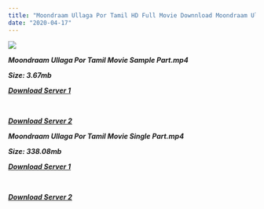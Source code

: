 ```yaml
---
title: "Moondraam Ullaga Por Tamil HD Full Movie Downnload Moondraam Ullaga Por Tamil HD Movie Download"
date: "2020-04-17"
---
```


![](https://images.moviebuff.com/049578ce-a2f8-4a98-b404-c56aa5f304e5?w=1000)

**_Moondraam Ullaga Por Tamil Movie Sample Part.mp4_**

**_Size: 3.67mb_**

**_[Download Server 1](http://dl2.tamilsrca.xyz/load/2016/Moondraam{2fcca7f3eb37873f37db349ec051a8a2ca8665ef95d92bbb099fe2eda7827782}20Ullaga{2fcca7f3eb37873f37db349ec051a8a2ca8665ef95d92bbb099fe2eda7827782}20Por/Moondraam{2fcca7f3eb37873f37db349ec051a8a2ca8665ef95d92bbb099fe2eda7827782}20Ullaga{2fcca7f3eb37873f37db349ec051a8a2ca8665ef95d92bbb099fe2eda7827782}20Por{2fcca7f3eb37873f37db349ec051a8a2ca8665ef95d92bbb099fe2eda7827782}20(2016){2fcca7f3eb37873f37db349ec051a8a2ca8665ef95d92bbb099fe2eda7827782}20HDRip{2fcca7f3eb37873f37db349ec051a8a2ca8665ef95d92bbb099fe2eda7827782}20Sample{2fcca7f3eb37873f37db349ec051a8a2ca8665ef95d92bbb099fe2eda7827782}20HD.mp4)_**

**_[  
](http://dl2.tamilsrca.xyz/load/2016/Moondraam{2fcca7f3eb37873f37db349ec051a8a2ca8665ef95d92bbb099fe2eda7827782}20Ullaga{2fcca7f3eb37873f37db349ec051a8a2ca8665ef95d92bbb099fe2eda7827782}20Por/Moondraam{2fcca7f3eb37873f37db349ec051a8a2ca8665ef95d92bbb099fe2eda7827782}20Ullaga{2fcca7f3eb37873f37db349ec051a8a2ca8665ef95d92bbb099fe2eda7827782}20Por{2fcca7f3eb37873f37db349ec051a8a2ca8665ef95d92bbb099fe2eda7827782}20(2016){2fcca7f3eb37873f37db349ec051a8a2ca8665ef95d92bbb099fe2eda7827782}20HDRip{2fcca7f3eb37873f37db349ec051a8a2ca8665ef95d92bbb099fe2eda7827782}20Sample{2fcca7f3eb37873f37db349ec051a8a2ca8665ef95d92bbb099fe2eda7827782}20HD.mp4)_**

**_[Download Server 2](http://dl2.tamilsrca.xyz/load/2016/Moondraam{2fcca7f3eb37873f37db349ec051a8a2ca8665ef95d92bbb099fe2eda7827782}20Ullaga{2fcca7f3eb37873f37db349ec051a8a2ca8665ef95d92bbb099fe2eda7827782}20Por/Moondraam{2fcca7f3eb37873f37db349ec051a8a2ca8665ef95d92bbb099fe2eda7827782}20Ullaga{2fcca7f3eb37873f37db349ec051a8a2ca8665ef95d92bbb099fe2eda7827782}20Por{2fcca7f3eb37873f37db349ec051a8a2ca8665ef95d92bbb099fe2eda7827782}20(2016){2fcca7f3eb37873f37db349ec051a8a2ca8665ef95d92bbb099fe2eda7827782}20HDRip{2fcca7f3eb37873f37db349ec051a8a2ca8665ef95d92bbb099fe2eda7827782}20Sample{2fcca7f3eb37873f37db349ec051a8a2ca8665ef95d92bbb099fe2eda7827782}20HD.mp4)_**

**_Moondraam Ullaga Por Tamil Movie Single Part.mp4_**

**_Size: 338.08mb_**

**_[Download Server 1](http://dl2.tamilsrca.xyz/load/2016/Moondraam{2fcca7f3eb37873f37db349ec051a8a2ca8665ef95d92bbb099fe2eda7827782}20Ullaga{2fcca7f3eb37873f37db349ec051a8a2ca8665ef95d92bbb099fe2eda7827782}20Por/Moondraam{2fcca7f3eb37873f37db349ec051a8a2ca8665ef95d92bbb099fe2eda7827782}20Ullaga{2fcca7f3eb37873f37db349ec051a8a2ca8665ef95d92bbb099fe2eda7827782}20Por{2fcca7f3eb37873f37db349ec051a8a2ca8665ef95d92bbb099fe2eda7827782}20(2016){2fcca7f3eb37873f37db349ec051a8a2ca8665ef95d92bbb099fe2eda7827782}20HDRip{2fcca7f3eb37873f37db349ec051a8a2ca8665ef95d92bbb099fe2eda7827782}20HD.mp4)_**

**_[  
](http://dl2.tamilsrca.xyz/load/2016/Moondraam{2fcca7f3eb37873f37db349ec051a8a2ca8665ef95d92bbb099fe2eda7827782}20Ullaga{2fcca7f3eb37873f37db349ec051a8a2ca8665ef95d92bbb099fe2eda7827782}20Por/Moondraam{2fcca7f3eb37873f37db349ec051a8a2ca8665ef95d92bbb099fe2eda7827782}20Ullaga{2fcca7f3eb37873f37db349ec051a8a2ca8665ef95d92bbb099fe2eda7827782}20Por{2fcca7f3eb37873f37db349ec051a8a2ca8665ef95d92bbb099fe2eda7827782}20(2016){2fcca7f3eb37873f37db349ec051a8a2ca8665ef95d92bbb099fe2eda7827782}20HDRip{2fcca7f3eb37873f37db349ec051a8a2ca8665ef95d92bbb099fe2eda7827782}20HD.mp4)_**

**_[Download Server 2](http://dl2.tamilsrca.xyz/load/2016/Moondraam{2fcca7f3eb37873f37db349ec051a8a2ca8665ef95d92bbb099fe2eda7827782}20Ullaga{2fcca7f3eb37873f37db349ec051a8a2ca8665ef95d92bbb099fe2eda7827782}20Por/Moondraam{2fcca7f3eb37873f37db349ec051a8a2ca8665ef95d92bbb099fe2eda7827782}20Ullaga{2fcca7f3eb37873f37db349ec051a8a2ca8665ef95d92bbb099fe2eda7827782}20Por{2fcca7f3eb37873f37db349ec051a8a2ca8665ef95d92bbb099fe2eda7827782}20(2016){2fcca7f3eb37873f37db349ec051a8a2ca8665ef95d92bbb099fe2eda7827782}20HDRip{2fcca7f3eb37873f37db349ec051a8a2ca8665ef95d92bbb099fe2eda7827782}20HD.mp4)_**
